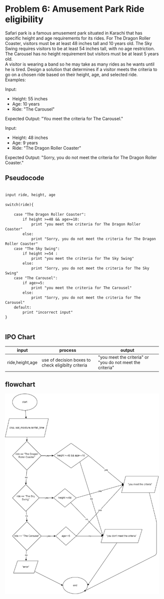 # Problem 6: Amusement Park Ride eligibility

Safari park is a famous amusement park situated in Karachi that has specific height and age requirements for its rides.
For The Dragon Roller Coaster, visitors must be at least 48 inches tall and 10 years old.
The Sky Swing requires visitors to be at least 54 inches tall, with no age restriction.
The Carousel has no height requirement but visitors must be at least 5 years old.  
A visitor is wearing a band so he may take as many rides as he wants until he is tired.
Design a  solution that determines if a visitor meets the criteria to go on a chosen ride based on their height, age, and selected ride.
Examples:

Input:

- Height: 55 inches
- Age: 10 years
- Ride: "The Carousel"

Expected Output:
"You meet the criteria for The Carousel."

Input:

- Height: 48 inches
- Age: 9 years
- Ride: "The Dragon Roller Coaster"

Expected Output:
"Sorry, you do not meet the criteria for The Dragon Roller Coaster."

## Pseudocode

```Pseudocode

input ride, height, age

switch(ride){

    case "The Dragon Roller Coaster":
        if height >=48 && age>=10:
            print "you meet the criteria for The Dragon Roller Coaster"
        else:
            print "Sorry, you do not meet the criteria for The Dragon Roller Coaster"
    case "The Sky Swing":
        if height >=54 :
            print "you meet the criteria for The Sky Swing"
        else:
            print "Sorry, you do not meet the criteria for The Sky Swing"
    case "The Carousel":
        if age>=5:
            print "you meet the criteria for The Carousel"
        else:
            print "Sorry, you do not meet the criteria for The Carousel"
    default:
        print "incorrect input"
}


```

## IPO Chart

|input|process|output|
|-|-|-|
|ride,height,age|use of decision boxes to check eligibilty criteria|"you meet the criteria" or "you do not meet the criteria"|


## flowchart

![prob6](drawings/prob6.drawio.png)